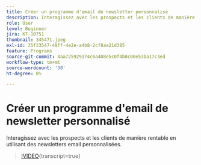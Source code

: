 ```yaml
---
title: Créer un programme d'email de newsletter personnalisé
description: Interagissez avec les prospects et les clients de manière rentable en utilisant des newsletters email personnalisées.
role: User
level: Beginner
jira: KT-10751
thumbnail: 345471.jpeg
exl-id: 35f33547-49ff-4e2e-a4b8-2cf8aa21d385
feature: Programs
source-git-commit: 4aa725929374c6a408e5c0f4b0c00e53ba17c3ed
workflow-type: tm+mt
source-wordcount: '38'
ht-degree: 0%

---
```


# Créer un programme d&#39;email de newsletter personnalisé

Interagissez avec les prospects et les clients de manière rentable en utilisant des newsletters email personnalisées.

>[!VIDEO](https://video.tv.adobe.com/v/345471/?quality=12&learn=on){transcript=true}
